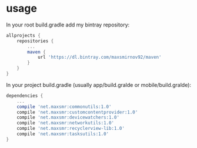 # usage

In your root build.gradle add my bintray repository:

``` groovy
allprojects {
    repositories {
        ...
        maven {
            url 'https://dl.bintray.com/maxsmirnov92/maven'
        }
    }
}
```

In your project build.gradle (usually app/build.gralde or mobile/build.gralde):

``` groovy
dependencies {
    ...
    compile 'net.maxsmr:commonutils:1.0'
    compile 'net.maxsmr:customcontentprovider:1.0'
    compile 'net.maxsmr:devicewatchers:1.0'
    compile 'net.maxsmr:networkutils:1.0'
    compile 'net.maxsmr:recyclerview-lib:1.0'
    compile 'net.maxsmr:tasksutils:1.0'
}
```